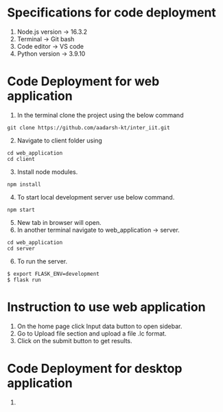 # Specifications for code deployment

1. Node.js version -> 16.3.2
2. Terminal -> Git bash
3. Code editor -> VS code
4. Python version -> 3.9.10


# Code Deployment for web application

1. In the terminal clone the project using the below command 
 ```  
git clone https://github.com/aadarsh-kt/inter_iit.git  
``` 
2. Navigate to client folder using 
 ```
 cd web_application
 cd client
 ```
3. Install node modules.
``` 
npm install
```
4. To start local development server use below command.
```
npm start
```
5. New tab in browser will open.
14. In another terminal navigate to web_application -> server.
```
cd web_application
cd server
```
6. To run the server.
```
$ export FLASK_ENV=development
$ flask run
```

# Instruction to use web application

1. On the home page click Input data button to open sidebar.
2. Go to Upload file section and upload a file .lc format.
3. Click on the submit button to get results.

# Code Deployment for desktop application

1. 
